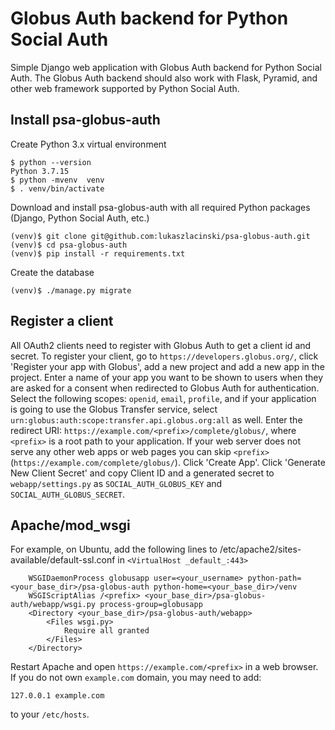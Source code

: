 # Globus Auth backend for Python Social Auth

Simple Django web application with Globus Auth backend for Python Social Auth. The Globus Auth backend should also work with Flask, Pyramid, and other web framework supported by Python Social Auth.

## Install psa-globus-auth

Create Python 3.x virtual environment
```
$ python --version
Python 3.7.15
$ python -mvenv  venv
$ . venv/bin/activate
```
Download and install psa-globus-auth with all required Python packages (Django, Python Social Auth, etc.)
```
(venv)$ git clone git@github.com:lukaszlacinski/psa-globus-auth.git
(venv)$ cd psa-globus-auth
(venv)$ pip install -r requirements.txt
```
Create the database
```
(venv)$ ./manage.py migrate
```
## Register a client

All OAuth2 clients need to register with Globus Auth to get a client id and secret. To register your client, go to `https://developers.globus.org/`, click 'Register your app with Globus', add a new project and add a new app in the project. Enter a name of your app you want to be shown to users when they are asked for a consent when redirected to Globus Auth for authentication. Select the following scopes: `openid`, `email`, `profile`, and if your application is going to use the Globus Transfer service, select `urn:globus:auth:scope:transfer.api.globus.org:all` as well. Enter the redirect URI: `https://example.com/<prefix>/complete/globus/`, where `<prefix>` is a root path to your application. If your web server does not serve any other web apps or web pages you can skip `<prefix>` (`https://example.com/complete/globus/`). Click 'Create App'. Click 'Generate New Client Secret' and copy Client ID and a generated secret to `webapp/settings.py` as `SOCIAL_AUTH_GLOBUS_KEY` and `SOCIAL_AUTH_GLOBUS_SECRET`.

## Apache/mod_wsgi

For example, on Ubuntu, add the following lines to /etc/apache2/sites-available/default-ssl.conf in `<VirtualHost _default_:443>`
```
    WSGIDaemonProcess globusapp user=<your_username> python-path=<your_base_dir>/psa-globus-auth python-home=<your_base_dir>/venv
    WSGIScriptAlias /<prefix> <your_base_dir>/psa-globus-auth/webapp/wsgi.py process-group=globusapp
    <Directory <your_base_dir>/psa-globus-auth/webapp>
        <Files wsgi.py>
            Require all granted
        </Files>
    </Directory>
```
Restart Apache and open `https://example.com/<prefix>` in a web browser. If you do not own `example.com` domain, you may need to add:
```
127.0.0.1 example.com
```
to your `/etc/hosts`.

